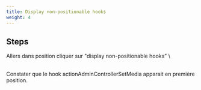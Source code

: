 ```yaml
---
title: Display non-positionable hooks
weight: 4
---
```

## Steps

Allers dans position cliquer sur "display non-positionable hooks"\
\
Constater que le hook actionAdminControllerSetMedia apparait en première position.

